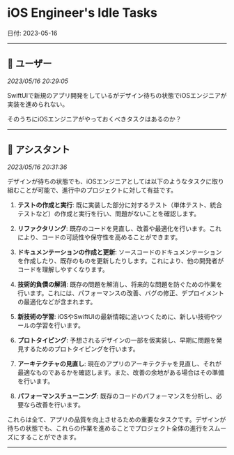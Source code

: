 # iOS Engineer's Idle Tasks

日付: 2023-05-16

---

## 👤 ユーザー
*2023/05/16 20:29:05*

SwiftUIで新規のアプリ開発をしているがデザイン待ちの状態でiOSエンジニアが実装を進められない。

そのうちにiOSエンジニアがやっておくべきタスクはあるのか？

---

## 🤖 アシスタント
*2023/05/16 20:31:36*

デザインが待ちの状態でも、iOSエンジニアとしては以下のようなタスクに取り組むことが可能で、進行中のプロジェクトに対して有益です。

1. **テストの作成と実行**: 既に実装した部分に対するテスト（単体テスト、統合テストなど）の作成と実行を行い、問題がないことを確認します。

2. **リファクタリング**: 既存のコードを見直し、改善や最適化を行います。これにより、コードの可読性や保守性を高めることができます。

3. **ドキュメンテーションの作成と更新**: ソースコードのドキュメンテーションを作成したり、既存のものを更新したりします。これにより、他の開発者がコードを理解しやすくなります。

4. **技術的負債の解消**: 既存の問題を解消し、将来的な問題を防ぐための作業を行います。これには、パフォーマンスの改善、バグの修正、デプロイメントの最適化などが含まれます。

5. **新技術の学習**: iOSやSwiftUIの最新情報に追いつくために、新しい技術やツールの学習を行います。

6. **プロトタイピング**: 予想されるデザインの一部を仮実装し、早期に問題を発見するためのプロトタイピングを行います。

7. **アーキテクチャの見直し**: 現在のアプリのアーキテクチャを見直し、それが最適なものであるかを確認します。また、改善の余地がある場合はその準備を行います。

8. **パフォーマンスチューニング**: 既存のコードのパフォーマンスを分析し、必要なら改善を行います。

これらは全て、アプリの品質を向上させるための重要なタスクです。デザインが待ちの状態でも、これらの作業を進めることでプロジェクト全体の進行をスムーズにすることができます。

---
